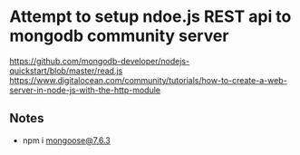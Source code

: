 # Attempt to setup ndoe.js REST api to mongodb community server

https://github.com/mongodb-developer/nodejs-quickstart/blob/master/read.js
https://www.digitalocean.com/community/tutorials/how-to-create-a-web-server-in-node-js-with-the-http-module

## Notes
- npm i mongoose@7.6.3
